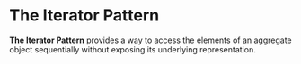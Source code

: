 # The Iterator Pattern

**The Iterator Pattern** provides a way to access the elements of an aggregate object sequentially without exposing its underlying representation.
